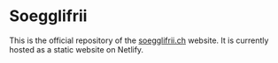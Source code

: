 # Soegglifrii

This is the official repository of the [soegglifrii.ch](https://soegglifrii.ch) website. It is currently hosted as a static website on Netlify.